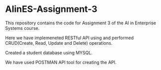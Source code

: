 # AIinES-Assignment-3

This repository contains the code for Assignment 3 of the AI in Enterprise Systems course.

Here we have implemeneted RESTful API using and performed CRUD(Create, Read, Update and Delete) operations.

Created a student database using MYSQL.

We have used POSTMAN API tool for creating the API.
